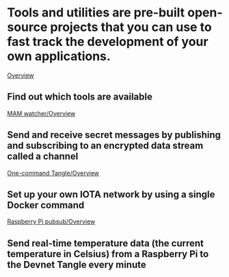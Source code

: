# Tools and utilities are pre-built open-source projects that you can use to fast track the development of your own applications.

[Overview](/0.1/introduction/overview.md)
## Find out which tools are available

[MAM watcher/Overview](/0.1/mam-watcher/overview.md)
## Send and receive secret messages by publishing and subscribing to an encrypted data stream called a channel

[One-command Tangle/Overview](/0.1/one-command-tangle/overview.md)
## Set up your own IOTA network by using a single Docker command

[Raspberry Pi pubsub/Overview](/0.1/raspberry-pi-pub-sub/overview.md)
## Send real-time temperature data (the current temperature in Celsius) from a Raspberry Pi to the Devnet Tangle every minute



